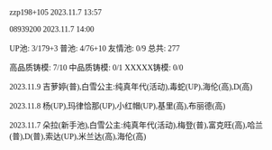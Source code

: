 <font face="Fira Code">

zzp198+105 2023.11.7 13:57

08939200 2023.11.7 14:00

UP池: 3/179+3  普池: 4/76+10  友情池: 0/9  总共: 277

高品质铸模: 7/10  中品质铸模: 0/1  XXXXX铸模: 0/0

2023.11.9 吉萝婷(普),白雪公主:纯真年代(活动),毒蛇(UP),海伦(高),D(高)

2023.11.8 杨(UP),玛律恰那(UP),小红帽(UP),基里(高),布丽德(高)

2023.11.7 朵拉(新手池),白雪公主:纯真年代(活动),梅登(普),富克旺(高),哈兰(普),D(普),索达(UP),米兰达(高),海伦(高)

</font>

